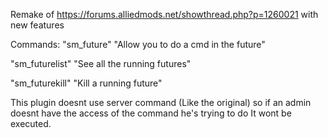 Remake of https://forums.alliedmods.net/showthread.php?p=1260021
with new features

Commands:
"sm_future" "Allow you to do a cmd in the future"

"sm_futurelist" "See all the running futures"

"sm_futurekill" "Kill a running future"


This plugin doesnt use server command (Like the original) so if an admin doesnt have the access of the command he's trying to do It wont be executed.

